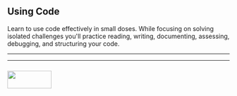 ## Using Code

Learn to use code effectively in small doses. While focusing on solving isolated challenges you'll practice reading, writing, documenting, assessing, debugging, and structuring your code.

___
___
### <a href="http://elewa.education/blog" target="_blank"><img src="https://user-images.githubusercontent.com/18554853/34921062-506450ae-f97d-11e7-875f-6feeb26ad72d.png" width="100" height="40"/></a>